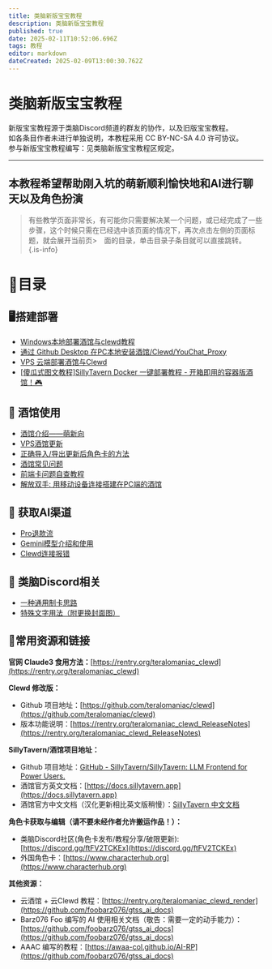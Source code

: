 ```yaml
---
title: 类脑新版宝宝教程
description: 类脑新版宝宝教程
published: true
date: 2025-02-11T10:52:06.696Z
tags: 教程
editor: markdown
dateCreated: 2025-02-09T13:00:30.762Z
---
```


# 类脑新版宝宝教程

新版宝宝教程源于类脑Discord频道的群友的协作，以及旧版宝宝教程。  
如各条目作者未进行单独说明，本教程采用 CC BY-NC-SA 4.0 许可协议。  
参与新版宝宝教程编写：见类脑新版宝宝教程区规定。  
***
## 本教程希望帮助刚入坑的萌新顺利愉快地和AI进行聊天以及角色扮演
> 有些教学页面非常长，有可能你只需要解决某一个问题，或已经完成了一些步骤，这个时候只需在已经选中该页面的情况下，再次点击左侧的页面标题，就会展开当前页>　面的目录，单击目录子条目就可以直接跳转。  
{.is-info}

# 📄目录
## 🖥️搭建部署
- [Windows本地部署酒馆与clewd教程](Windows本地部署酒馆与clewd教程.md)
- [通过 Github Desktop 在PC本地安装酒馆/Clewd/YouChat_Proxy](通过Github-Desktop在PC本地安装)
- [VPS 云端部署酒馆与Clewd](SillyTavern酒馆一键部署教程.md)
- [[傻瓜式图文教程]SillyTavern Docker 一键部署教程 - 开箱即用的容器版酒馆！🎮](SillyTavern酒馆一键部署教程.md)
## 🍺 酒馆使用
- [酒馆介绍——萌新向](酒馆介绍.md)
- [VPS酒馆更新](VPS酒馆更新.md)
- [正确导入/导出更新后角色卡的方法](正确导入导出更新后的角色卡.md)
- [酒馆常见问题](酒馆常见问题.md)
- [前端卡问题自查教程](前端卡问题自查指南.md)
- [解放双手: 用移动设备连接搭建在PC端的酒馆](用移动设备连接搭建在PC端的酒馆.md)
## 🤖 获取AI渠道
- [Pro退款流](Pro退款流教程.md)
- [Gemini模型介绍和使用](Gemini模型介绍和使用.md)
- [Clewd连接报错](Clewd连接报错.md)
## 🧠 类脑Discord相关
- [一种通用制卡思路](一种通用的制卡思路.md)
- [特殊文字用法（附更换封面图）](DC有趣的格式用法.md)

## 🔗常用资源和链接
**官网 Claude3 食用方法：**[https://rentry.org/teralomaniac_clewd](https://rentry.org/teralomaniac_clewd)

**Clewd 修改版：**
- Github 项目地址：[https://github.com/teralomaniac/clewd](https://github.com/teralomaniac/clewd)
- 版本功能说明：[https://rentry.org/teralomaniac_clewd_ReleaseNotes](https://rentry.org/teralomaniac_clewd_ReleaseNotes)

**SillyTavern/酒馆项目地址：**
- Github 项目地址：[GitHub - SillyTavern/SillyTavern: LLM Frontend for Power Users.](https://github.com/SillyTavern/SillyTavern)
- 酒馆官方英文文档：[https://docs.sillytavern.app](https://docs.sillytavern.app)
- 酒馆官方中文文档（汉化更新相比英文版稍慢）：[SillyTavern 中文文档](https://st-docs.role.fun)

**角色卡获取与编辑（请不要未经作者允许搬运作品！）：**
- 类脑Discord社区(角色卡发布/教程分享/破限更新): [https://discord.gg/ftFV2TCKEx](https://discord.gg/ftFV2TCKEx)
- 外国角色卡：[https://www.characterhub.org](https://www.characterhub.org)

**其他资源：**
- 云酒馆 + 云Clewd 教程：[https://rentry.org/teralomaniac_clewd_render](https://github.com/foobarz076/gtss_ai_docs)
- Barz076 Foo 编写的 AI 使用相关文档（敬告：需要一定的动手能力）： [https://github.com/foobarz076/gtss_ai_docs](https://github.com/foobarz076/gtss_ai_docs)
- AAAC 编写的教程：[https://awaa-col.github.io/AI-RP](https://github.com/foobarz076/gtss_ai_docs)
